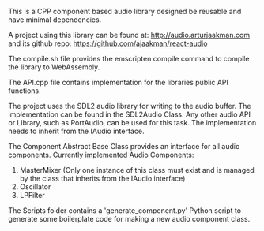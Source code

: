 This is a CPP component based audio library designed be reusable and have minimal dependencies.

A project using this library can be found at: http://audio.arturjaakman.com 
                         and its github repo: https://github.com/ajaakman/react-audio

The compile.sh file provides the emscripten compile command to compile the library to WebAssembly.

The API.cpp file contains implementation for the libraries public API functions.

The project uses the SDL2 audio library for writing to the audio buffer. The implementation can be found in the SDL2Audio Class. Any other audio API or Library, such as PortAudio, can be used for this task. The implementation needs to inherit from the IAudio interface.

The Component Abstract Base Class provides an interface for all audio components.
Currently implemented Audio Components:
1. MasterMixer (Only one instance of this class must exist and is managed by the class that inherits from the IAudio interface)
2. Oscillator
3. LPFilter

The Scripts folder contains a 'generate_component.py' Python script to generate some boilerplate code for making a new audio component class.
